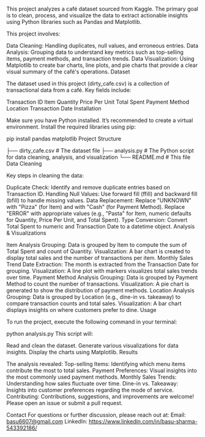 This project analyzes a café dataset sourced from Kaggle. The primary goal is to clean, process, and visualize the data to extract actionable insights using Python libraries such as Pandas and Matplotlib.

This project involves:

Data Cleaning: Handling duplicates, null values, and erroneous entries.
Data Analysis: Grouping data to understand key metrics such as top-selling items, payment methods, and transaction trends.
Data Visualization: Using Matplotlib to create bar charts, line plots, and pie charts that provide a clear visual summary of the café's operations.
Dataset

The dataset used in this project (dirty_cafe.csv) is a collection of transactional data from a café. Key fields include:

Transaction ID
Item
Quantity
Price Per Unit
Total Spent
Payment Method
Location
Transaction Date
Installation

Make sure you have Python installed. It’s recommended to create a virtual environment. Install the required libraries using pip:

pip install pandas matplotlib
Project Structure

├── dirty_cafe.csv     # The dataset file
├── analysis.py        # The Python script for data cleaning, analysis, and visualization
└── README.md          # This file
Data Cleaning

Key steps in cleaning the data:

Duplicate Check: Identify and remove duplicate entries based on Transaction ID.
Handling Null Values: Use forward fill (ffill) and backward fill (bfill) to handle missing values.
Data Replacement:
Replace "UNKNOWN" with "Pizza" (for Item) and with "Cash" (for Payment Method).
Replace "ERROR" with appropriate values (e.g., "Pasta" for Item, numeric defaults for Quantity, Price Per Unit, and Total Spent).
Type Conversion: Convert Total Spent to numeric and Transaction Date to a datetime object.
Analysis & Visualizations

Item Analysis
Grouping: Data is grouped by Item to compute the sum of Total Spent and count of Quantity.
Visualization: A bar chart is created to display total sales and the number of transactions per item.
Monthly Sales Trend
Date Extraction: The month is extracted from the Transaction Date for grouping.
Visualization: A line plot with markers visualizes total sales trends over time.
Payment Method Analysis
Grouping: Data is grouped by Payment Method to count the number of transactions.
Visualization: A pie chart is generated to show the distribution of payment methods.
Location Analysis
Grouping: Data is grouped by Location (e.g., dine-in vs. takeaway) to compare transaction counts and total sales.
Visualization: A bar chart displays insights on where customers prefer to dine.
Usage

To run the project, execute the following command in your terminal:

python analysis.py
This script will:

Read and clean the dataset.
Generate various visualizations for data insights.
Display the charts using Matplotlib.
Results

The analysis revealed:
Top-selling Items: Identifying which menu items contribute the most to total sales.
Payment Preferences: Visual insights into the most commonly used payment methods.
Monthly Sales Trends: Understanding how sales fluctuate over time.
Dine-in vs. Takeaway: Insights into customer preferences regarding the mode of service.
Contributing:
Contributions, suggestions, and improvements are welcome! Please open an issue or submit a pull request.

Contact
For questions or further discussion, please reach out at:
Email: basu6607@gmail.com
LinkedIn: https://www.linkedin.com/in/basu-sharma-543392186/
